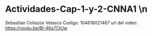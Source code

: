 # Actividades-Cap-1-y-2-CNNA1 \n
Sebastian Collazos Velasco
Codigo: 104618021467
url del video: https://youtu.be/BI-46a7CtUw
